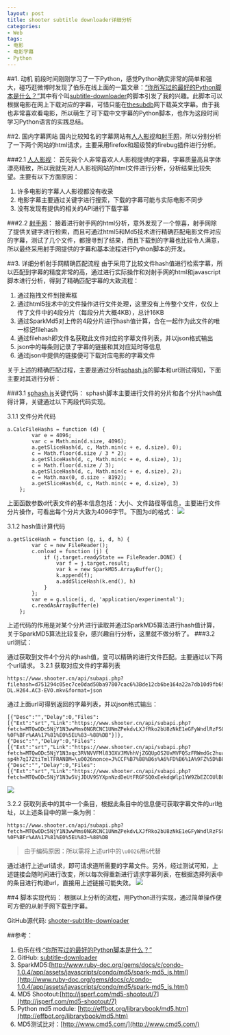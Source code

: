 ```yaml
---
layout: post
title: shooter subtitle downloader详细分析
categories:
- Web
tags:
- 电影
- 电影字幕
- Python
---
```


##1. 动机
前段时间刚刚学习了一下Python，感觉Python确实非常的简单和强大，碰巧逛微博时发现了伯乐在线上面的一篇文章：[“你所写过的最好的Python脚本是什么？”](http://blog.jobbole.com/75244/)其中有个叫[subtitle-downloader](https://github.com/manojmj92/subtitle-downloader)的脚本引发了我的兴趣。此脚本可以根据电影在网上下载对应的字幕，可惜只能在[thesubdb](http://thesubdb.com/)网下载英文字幕。由于我也非常喜欢看电影，所以萌生了可下载中文字幕的Python脚本，也作为这段时间学习Python语言的实践总结。


##2. 国内字幕网站
国内比较知名的字幕网站有[人人影视](http://www.yyets.com/ "人人影视")和[射手网](http://www.shooter.cn/ "射手网")，所以分别分析了一下两个网站的html请求，主要采用firefox和超级赞的firebug插件进行分析。

###2.1 [人人影视](http://www.yyets.com/)：
首先我个人非常喜欢人人影视提供的字幕，字幕质量高且字体漂亮精致，所以我就先对人人影视网站的html文件进行分析，分析结果比较失望。主要有以下方面原因：
>
1. 许多电影的字幕人人影视都没有收录
2. 电影字幕主要通过关键字进行搜索，下载的字幕可能与实际电影不同步
3. 没有发现有提供的相关的API进行下载字幕

###2.2 [射手网](http://www.shooter.cn/)：
接着进行射手网的html分析，意外发现了一个惊喜，射手网除了提供关键字进行检索，而且可通过html5和Md5技术进行精确匹配电影文件对应的字幕，测试了几个文件，都搜寻到了结果，而且下载到的字幕也比较令人满意，所以最终采用射手网提供的字幕和基本流程进行Python脚本的开发。

##3. 详细分析射手网精确匹配流程
由于采用了比较文件hash值进行检索字幕，所以匹配到字幕的精度非常的高，通过进行实际操作和对射手网的html和javascript脚本进行分析，得到了精确匹配字幕的大致流程：

>
1. 通过拖拽文件到搜索框
2. 通过html5技术中的文件操作进行文件处理，这里没有上传整个文件，仅仅上传了文件中的4段分片（每段分片大概4KB），总计16KB
3. 通过SparkMd5对上传的4段分片进行hash值计算，合在一起作为此文件的唯一标记filehash
4. 通过filehash即文件名获取此文件对应的字幕文件列表，并以json格式输出
5. json中的每条则记录了字幕的链接和其对应延时等信息
6. 通过json中提供的链接便可下载对应电影的字幕文件

关于上述的精确匹配过程，主要是通过分析[sphash.js](http://www.shooter.cn/a/sphash.js)的脚本和url测试得知，下面主要对其进行分析：

###3.1 [sphash.js](http://www.shooter.cn/a/sphash.js)关键代码：
sphash脚本主要进行文件的分片和各个分片hash值得计算，关键通过以下两段代码实现。

3.1.1 文件分片代码

	a.CalcFileHashs = function (d) {
            var e = 4096;
            var c = Math.min(d.size, 4096);
            a.getSliceHash(d, c, Math.min(c + e, d.size), 0);
            c = Math.floor(d.size / 3 * 2);
            a.getSliceHash(d, c, Math.min(c + e, d.size), 1);
            c = Math.floor(d.size / 3);
            a.getSliceHash(d, c, Math.min(c + e, d.size), 2);
            c = Math.max(0, d.size - 8192);
            a.getSliceHash(d, c, Math.min(c + e, d.size), 3)
        };
上面函数参数d代表文件的基本信息包括：大小、文件路径等信息，主要进行文件分片操作，可看出每个分片大致为4096字节。下图为d的格式：
![](http://xiangshuai.github.io/resources/20140823185020.png)

3.1.2 hash值计算代码

	a.getSliceHash = function (g, i, d, h) {
            var c = new FileReader();
            c.onload = function (j) {
                if (j.target.readyState == FileReader.DONE) {
                    var f = j.target.result;
                    var k = new SparkMD5.ArrayBuffer();
                    k.append(f);
                    a.addSliceHash(k.end(), h)
                }
            };
            var e = g.slice(i, d, 'application/experimental');
            c.readAsArrayBuffer(e)
        };
上述代码的作用是对某个分片进行读取并通过SparkMD5算法进行hash值计算，关于SparkMD5算法比较复杂，感兴趣自行分析，这里就不做分析了。
###3.2 url测试：
	 
通过获取到文件4个分片的hash值，变可以精确的进行文件匹配。主要通过以下两个url请求。
3.2.1 获取对应文件的字幕列表

	https://www.shooter.cn/api/subapi.php?filehash=d751294c05ec7ce0dad50ba97807cac6%3Bde12cb6be164a22a7db10d9fb69d6db5%3Bd1a9a584d3a1846cd0fc7711b8ba40ed%3B0b9a6ceb459802fcec506e2f98d10392&pathinfo=Divergent.2014.RETAIL.1080p.WEB-DL.H264.AC3-EVO.mkv&format=json
通过上面url可得到返回的字幕列表，并以json格式输出：

	[{"Desc":"","Delay":0,"Files":[{"Ext":"srt","Link":"https://www.shooter.cn/api/subapi.php?fetch=MTQwODc5NjY1N3wwMms0NGRCNC1UNmZPekdvLXJfRko2bU8zNkE1eGFyWndlRzFSOC1OZUFKOWpCRVMtVEc4MmZXTVlwNjR6NjdiZkpUZW12eG9JRjFWRHgwN01QWnc2Y01vZGlhRUl1NHMxbm1UT3ZPa1UwZXhheTc1SkJqRlhrOFc3cWQ1RjROWXg1aWRJTlJ5NDBfMGN4UjUwZjFJVC1SYzBqRTRwUU1CM2pRMGQtWT18oXpmBxVzkrWQj2gHyNldXfRT2FhEZI9eOPbRR8RNulc=\u0026nonce=%98%EA-%0F%BFr%AA%17%81%E0%5EU%83~%88%DB"}]},
	{"Desc":"","Delay":0,"Files":[{"Ext":"srt","Link":"https://www.shooter.cn/api/subapi.php?fetch=MTQwODc5NjY1N3xqc3RVNVVFMl83OXVJMVhhVjZGQUpOS2UxMVFQSzFRWmdGc2huaVBNVG05UDNobVJYeWg0NlcyN3FmZTFKUUVPaHk3Y01iNVNGbmM3ZS13M2dCWkc1by0tUVg4Yy1JbEN5b3RBWURvUkViY3RzSkdhWnJSRTNubERXZ0JJYVpNc3JUSW9RV01YQWRGYjV0MklIanVuRXdCQVV6UXhDWDZFaVFJN3FlZz18G86t0qzz5vpC6_1ObZWtI-sp4h7qI7ZtiTmlTFRANBM=\u0026nonce=J%CCF%B7%88%B6s%A6%FD%B6%1A%9FZ%5D%B8%7B"}]},
	{"Desc":"","Delay":0,"Files":[{"Ext":"srt","Link":"https://www.shooter.cn/api/subapi.php?fetch=MTQwODc5NjY1N3w5VjJDUV9SYXpnNzdDeUtFRGFSQ0xEekdqWlp1YW9ZbEZCOUlBOG83RlJ4al9nOFFjc3ROcXJfeVFSTjcwaHVfZkdVeTdodC1jZ1c5RFNPMktMeDczQzVRVW1JMkFVX3VQQi1tTW9hOG5hVWNrOWxHQkVPM2NxUTNmWlkxTzBaSC0tMDcybmMtS1Y0STZHbFRtNF9rMll6WFJweFB0S0F2QlgxZUJQWT18NXOIF52s_qsZIuupexlMqRLZV4z8lzLX1nOSKVfskJo=\u0026nonce=%2Fu%E2%C4A%B7%DA%3EZ%ADr%A4m%CE%A3%B7"}]}]
![](http://xiangshuai.github.io/resources/20140823204055.png)

3.2.2 获取列表中的其中一个条目，根据此条目中的信息便可获取字幕文件的url地址，以上述条目中的第一条为例：
	
	https://www.shooter.cn/api/subapi.php?fetch=MTQwODc5NjY1N3wwMms0NGRCNC1UNmZPekdvLXJfRko2bU8zNkE1eGFyWndlRzFSOC1OZUFKOWpCRVMtVEc4MmZXTVlwNjR6NjdiZkpUZW12eG9JRjFWRHgwN01QWnc2Y01vZGlhRUl1NHMxbm1UT3ZPa1UwZXhheTc1SkJqRlhrOFc3cWQ1RjROWXg1aWRJTlJ5NDBfMGN4UjUwZjFJVC1SYzBqRTRwUU1CM2pRMGQtWT18oXpmBxVzkrWQj2gHyNldXfRT2FhEZI9eOPbRR8RNulc=&nonce=%98%EA-%0F%BFr%AA%17%81%E0%5EU%83~%88%DB

> 由于编码原因：所以需将上述url中的`\u0026`用`&`代替

通过进行上述url请求，即可请求道所需要的字幕文件。另外，经过测试可知，上述链接会随时间进行改变，所以每次得重新进行请求字幕列表，在根据选择列表中的条目进行构建url，直接用上述链接可能失效。
![](http://xiangshuai.github.io/resources/20140823204237.png)

##4 脚本实现代码：
根据以上分析的流程，用Python进行实现，通过简单操作便可方便的从射手网下载到字幕。

GitHub源代码: [shooter-subtitle-downloader](https://github.com/xiangshuai/shooter-subtitle-downloader)

##参考：
1. 伯乐在线:[“你所写过的最好的Python脚本是什么？”](http://blog.jobbole.com/75244/)
2. GitHub: [subtitle-downloader](https://github.com/manojmj92/subtitle-downloader)
3. SparkMD5:[http://www.ruby-doc.org/gems/docs/c/condo-1.0.4/app/assets/javascripts/condo/md5/spark-md5_js.html](http://www.ruby-doc.org/gems/docs/c/condo-1.0.4/app/assets/javascripts/condo/md5/spark-md5_js.html)
4. MD5 Shootout:[http://jsperf.com/md5-shootout/7](http://jsperf.com/md5-shootout/7)
5. Python md5 module: [http://effbot.org/librarybook/md5.htm](http://effbot.org/librarybook/md5.htm)
6. MD5测试比对：[http://www.cmd5.com/](http://www.cmd5.com/)